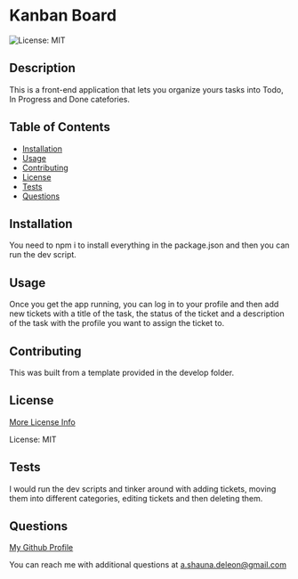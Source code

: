 # Kanban Board

![License: MIT](https://img.shields.io/badge/License-MIT-yellow.svg)

## Description

This is a front-end application that lets you organize yours tasks into Todo, In Progress and Done catefories.

## Table of Contents

- [Installation](#installation)
- [Usage](#usage)
- [Contributing](#contributing)
- [License](#license)
- [Tests](#tests)
- [Questions](#questions)

## Installation

You need to npm i to install everything in the package.json and then you can run the dev script.

## Usage

Once you get the app running, you can log in to your profile and then add new tickets with a title of the task, the status of the ticket and a description of the task with the profile you want to assign the ticket to.

## Contributing

This was built from a template provided in the develop folder.

## License

[More License Info](https://opensource.org/licenses/MIT)

License: MIT

## Tests

I would run the dev scripts and tinker around with adding tickets, moving them into different categories, editing tickets and then deleting them.

## Questions

[My Github Profile](https://github.com/pojoto4)

You can reach me with additional questions at a.shauna.deleon@gmail.com
